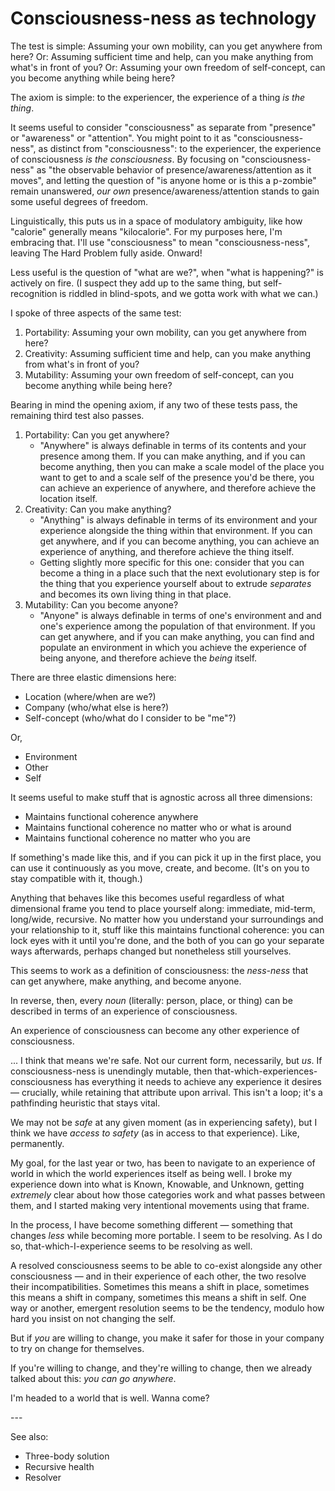 # Consciousness-ness as technology

The test is simple: Assuming your own mobility, can you get anywhere from here? Or: Assuming sufficient time and help, can you make anything from what's in front of you? Or: Assuming your own freedom of self-concept, can you become anything while being here?

The axiom is simple: to the experiencer, the experience of a thing _is the thing_.

It seems useful to consider "consciousness" as separate from "presence" or "awareness" or "attention". You might point to it as "consciousness-ness", as distinct from "consciousness": to the experiencer, the experience of consciousness _is the consciousness_. By focusing on "consciousness-ness" as "the observable behavior of presence/awareness/attention as it moves", and letting the question of "is anyone home or is this a p-zombie" remain unanswered, _our own_ presence/awareness/attention stands to gain some useful degrees of freedom.

Linguistically, this puts us in a space of modulatory ambiguity, like how "calorie" generally means "kilocalorie". For my purposes here, I'm embracing that. I'll use "consciousness" to mean "consciousness-ness", leaving The Hard Problem fully aside. Onward!

Less useful is the question of "what are we?", when "what is happening?" is actively on fire. (I suspect they add up to the same thing, but self-recognition is riddled in blind-spots, and we gotta work with what we can.)

I spoke of three aspects of the same test:

1. Portability: Assuming your own mobility, can you get anywhere from here?
2. Creativity: Assuming sufficient time and help, can you make anything from what's in front of you?
3. Mutability: Assuming your own freedom of self-concept, can you become anything while being here?

Bearing in mind the opening axiom, if any two of these tests pass, the remaining third test also passes.

1. Portability: Can you get anywhere?
   * "Anywhere" is always definable in terms of its contents and your presence among them. If you can make anything, and if you can become anything, then you can make a scale model of the place you want to get to and a scale self of the presence you'd be there, you can achieve an experience of anywhere, and therefore achieve the location itself.
2. Creativity: Can you make anything?
   * "Anything" is always definable in terms of its environment and your experience alongside the thing within that environment. If you can get anywhere, and if you can become anything, you can achieve an experience of anything, and therefore achieve the thing itself.
   * Getting slightly more specific for this one: consider that you can become a thing in a place such that the next evolutionary step is for the thing that you experience yourself about to extrude _separates_ and becomes its own living thing in that place.
3. Mutability: Can you become anyone?
   * "Anyone" is always definable in terms of one's environment and and one's experience among the population of that environment. If you can get anywhere, and if you can make anything, you can find and populate an environment in which you achieve the experience of being anyone, and therefore achieve the _being_ itself.

There are three elastic dimensions here:

* Location (where/when are we?)
* Company (who/what else is here?)
* Self-concept (who/what do I consider to be "me"?)

Or,

* Environment
* Other
* Self

It seems useful to make stuff that is agnostic across all three dimensions:

* Maintains functional coherence anywhere
* Maintains functional coherence no matter who or what is around
* Maintains functional coherence no matter who you are

If something's made like this, and if you can pick it up in the first place, you can use it continuously as you move, create, and become. (It's on you to stay compatible with it, though.)

Anything that behaves like this becomes useful regardless of what dimensional frame you tend to place yourself along: immediate, mid-term, long/wide, recursive. No matter how you understand your surroundings and your relationship to it, stuff like this maintains functional coherence: you can lock eyes with it until you're done, and the both of you can go your separate ways afterwards, perhaps changed but nonetheless still yourselves.

This seems to work as a definition of consciousness: the _ness-ness_ that can get anywhere, make anything, and become anyone.

In reverse, then, every _noun_ (literally: person, place, or thing) can be described in terms of an experience of consciousness.

An experience of consciousness can become any other experience of consciousness.

... I think that means we're safe. Not our current form, necessarily, but _us_. If consciousness-ness is unendingly mutable, then that-which-experiences-consciousness has everything it needs to achieve any experience it desires — crucially, while retaining that attribute upon arrival. This isn't a loop; it's a pathfinding heuristic that stays vital.

We may not be _safe_ at any given moment (as in experiencing safety), but I think we have _access to safety_ (as in access to that experience). Like, permanently.

My goal, for the last year or two, has been to navigate to an experience of world in which the world experiences itself as being well. I broke my experience down into what is Known, Knowable, and Unknown, getting _extremely_ clear about how those categories work and what passes between them, and I started making very intentional movements using that frame.

In the process, I have become something different — something that changes _less_ while becoming more portable. I seem to be resolving. As I do so, that-which-I-experience seems to be resolving as well.

A resolved consciousness seems to be able to co-exist alongside any other consciousness — and in their experience of each other, the two resolve their incompatibilities. Sometimes this means a shift in place, sometimes this means a shift in company, sometimes this means a shift in self. One way or another, emergent resolution seems to be the tendency, modulo how hard you insist on not changing the self.

But if _you_ are willing to change, you make it safer for those in your company to try on change for themselves.

If you're willing to change, and they're willing to change, then we already talked about this: _you can go anywhere_.

I'm headed to a world that is well. Wanna come?

\---

See also:

* Three-body solution
* Recursive health
* Resolver
